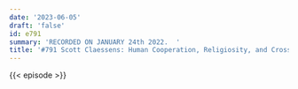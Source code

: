 ```yaml
---
date: '2023-06-05'
draft: 'false'
id: e791
summary: 'RECORDED ON JANUARY 24th 2022.  '
title: '#791 Scott Claessens: Human Cooperation, Religiosity, and Cross-National Analyses'
---
```

{{< episode >}}
